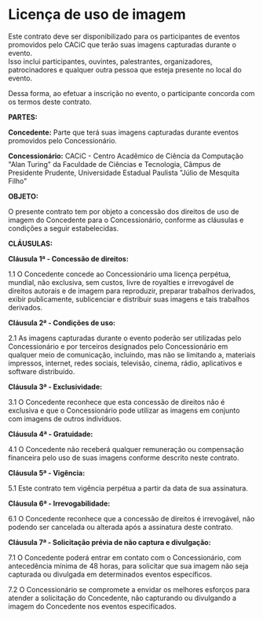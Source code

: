 # Licença de uso de imagem

Este contrato deve ser disponibilizado para os participantes de eventos promovidos pelo CACiC que terão suas imagens capturadas durante o evento.  
Isso inclui participantes, ouvintes, palestrantes, organizadores, patrocinadores e qualquer outra pessoa que esteja presente no local do evento.

Dessa forma, ao efetuar a inscrição no evento, o participante concorda com os termos deste contrato.

**PARTES:**

**Concedente:** Parte que terá suas imagens capturadas durante eventos promovidos pelo Concessionário.

**Concessionário:** CACiC - Centro Acadêmico de Ciência da Computação "Alan Turing" da Faculdade de Ciências e Tecnologia, Câmpus de Presidente Prudente, Universidade Estadual Paulista "Júlio de Mesquita Filho"

**OBJETO:**

O presente contrato tem por objeto a concessão dos direitos de uso de imagem do Concedente para o Concessionário, conforme as cláusulas e condições a seguir estabelecidas.

**CLÁUSULAS:**

**Cláusula 1ª - Concessão de direitos:**

1.1 O Concedente concede ao Concessionário uma licença perpétua, mundial, não exclusiva, sem custos, livre de royalties e irrevogável de direitos autorais e de imagem para reproduzir, preparar trabalhos derivados, exibir publicamente, sublicenciar e distribuir suas imagens e tais trabalhos derivados.

**Cláusula 2ª - Condições de uso:**

2.1 As imagens capturadas durante o evento poderão ser utilizadas pelo Concessionário e por terceiros designados pelo Concessionário em qualquer meio de comunicação, incluindo, mas não se limitando a, materiais impressos, internet, redes sociais, televisão, cinema, rádio, aplicativos e software distribuído.

**Cláusula 3ª - Exclusividade:**

3.1 O Concedente reconhece que esta concessão de direitos não é exclusiva e que o Concessionário pode utilizar as imagens em conjunto com imagens de outros indivíduos.

**Cláusula 4ª - Gratuidade:**

4.1 O Concedente não receberá qualquer remuneração ou compensação financeira pelo uso de suas imagens conforme descrito neste contrato.

**Cláusula 5ª - Vigência:**

5.1 Este contrato tem vigência perpétua a partir da data de sua assinatura.

**Cláusula 6ª - Irrevogabilidade:**

6.1 O Concedente reconhece que a concessão de direitos é irrevogável, não podendo ser cancelada ou alterada após a assinatura deste contrato.

**Cláusula 7ª - Solicitação prévia de não captura e divulgação:**

7.1 O Concedente poderá entrar em contato com o Concessionário, com antecedência mínima de 48 horas, para solicitar que sua imagem não seja capturada ou divulgada em determinados eventos específicos.

7.2 O Concessionário se compromete a envidar os melhores esforços para atender a solicitação do Concedente, não capturando ou divulgando a imagem do Concedente nos eventos especificados.
